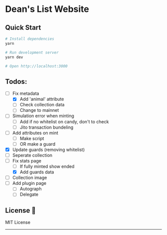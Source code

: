 # Dean's List Website
## Quick Start

```bash
# Install dependencies
yarn

# Run development server
yarn dev

# Open http://localhost:3000
```
## Todos:
- [ ] Fix metadata
  - [x] Add 'animal' attribute
  - [ ] Check collection data
  - [ ] Change to mainnet
- [ ] Simulation error when minting
  - [ ] Add if no whitelist on candy, don't to check
  - [ ] Jito transaction bundeling
- [ ] Add attributes on mint
  - [ ] Make script
  - [ ] OR make a guard
- [x] Update guards (removing whitelist)
- [ ] Seperate collection
- [ ] Fix stats page
  - [ ] If fully minted show ended
  - [x] Add guards data
- [ ] Collection image
- [ ] Add plugin page
  - [ ] Autograph
  - [ ] Delegate

## License 📄

MIT License

---